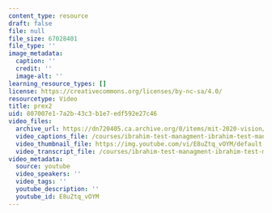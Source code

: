 ```yaml
---
content_type: resource
draft: false
file: null
file_size: 67028401
file_type: ''
image_metadata:
  caption: ''
  credit: ''
  image-alt: ''
learning_resource_types: []
license: https://creativecommons.org/licenses/by-nc-sa/4.0/
resourcetype: Video
title: prex2
uid: 807007e1-7a2b-43c3-b1e7-edf592e27c46
video_files:
  archive_url: https://dn720405.ca.archive.org/0/items/mit-2020-vision/MIT_2020_Vision_Part_6_300k.mp4
  video_captions_file: /courses/ibrahim-test-managment-ibrahim-test-managment-summer-2023/E8uZtq_vOYM_captions.webvtt
  video_thumbnail_file: https://img.youtube.com/vi/E8uZtq_vOYM/default.jpg
  video_transcript_file: /courses/ibrahim-test-managment-ibrahim-test-managment-summer-2023/E8uZtq_vOYM_transcript.pdf
video_metadata:
  source: youtube
  video_speakers: ''
  video_tags: ''
  youtube_description: ''
  youtube_id: E8uZtq_vOYM
---
```

